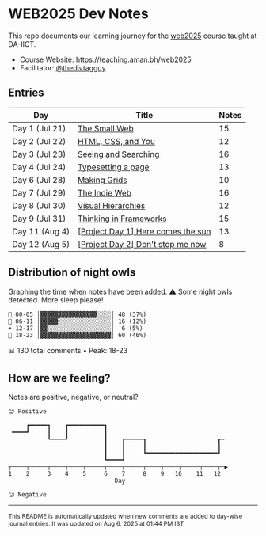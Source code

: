 # WEB2025 Dev Notes

This repo documents our learning journey for the [web2025](https://teaching.aman.bh/web2025) course taught at DA-IICT.

- Course Website: https://teaching.aman.bh/web2025
- Facilitator: [@thedivtagguy](https://github.com/thedivtagguy)


## Entries

| Day | Title | Notes |
|-----|-------|-------|
| Day 1 (Jul 21) | [The Small Web](https://github.com/open-making/web2025-dev-notes/issues/1) | 15 |
| Day 2 (Jul 22) | [HTML, CSS, and You](https://github.com/open-making/web2025-dev-notes/issues/3) | 12 |
| Day 3 (Jul 23) | [Seeing and Searching](https://github.com/open-making/web2025-dev-notes/issues/4) | 16 |
| Day 4 (Jul 24) | [Typesetting a page](https://github.com/open-making/web2025-dev-notes/issues/5) | 13 |
| Day 6 (Jul 28) | [Making Grids](https://github.com/open-making/web2025-dev-notes/issues/6) | 10 |
| Day 7 (Jul 29) | [The Indie Web](https://github.com/open-making/web2025-dev-notes/issues/7) | 16 |
| Day 8 (Jul 30) | [Visual Hierarchies](https://github.com/open-making/web2025-dev-notes/issues/8) | 12 |
| Day 9 (Jul 31) | [Thinking in Frameworks](https://github.com/open-making/web2025-dev-notes/issues/9) | 15 |
| Day 11 (Aug 4) | [[Project Day 1] Here comes the sun](https://github.com/open-making/web2025-dev-notes/issues/11) | 13 |
| Day 12 (Aug 5) | [[Project Day 2] Don't stop me now](https://github.com/open-making/web2025-dev-notes/issues/12) | 8 |


## Distribution of night owls

Graphing the time when notes have been added. ⚠️ Some night owls detected. More sleep please!

```
🌙 00-05 │▓▓▓▓▓▓▓▓▓▓▓▓▓▓▓▓░░░░│ 48 (37%)
🌅 06-11 │▓▓▓▓▓░░░░░░░░░░░░░░░│ 16 (12%)
☀️ 12-17 │▓▓░░░░░░░░░░░░░░░░░░│  6 (5%)
🌆 18-23 │▓▓▓▓▓▓▓▓▓▓▓▓▓▓▓▓▓▓▓▓│ 60 (46%)
```
📊 130 total comments • Peak: 18-23

## How are we feeling?

Notes are positive, negative, or neutral?

```
😊 Positive

     ┏━━━━━┓    ┏━━━━━━━━━━┓                                  
 ━━━━┛     ┃    ┃          ┃                                  
           ┗━━━━┛          ┃    ┏━━━━━┓                    ┏━ 
                           ┃    ┃     ┃                    ┃  
                           ┃    ┃     ┗━━━━━━━━━━━━━━━━━━━━┛  
                           ┗━━━━┛                             
┬────┬─────┬────┬────┬─────┬────┬─────┬────┬────┬─────┬────┬─▶
1    2     3    4    5     6    7     8    9   10    11   12  
                              Day                              

😕 Negative
```

---

<span style="font-size: 12px;">This README is automatically updated when new comments are added to day-wise journal entries. It was updated on Aug 6, 2025 at 01:44 PM IST</span>
